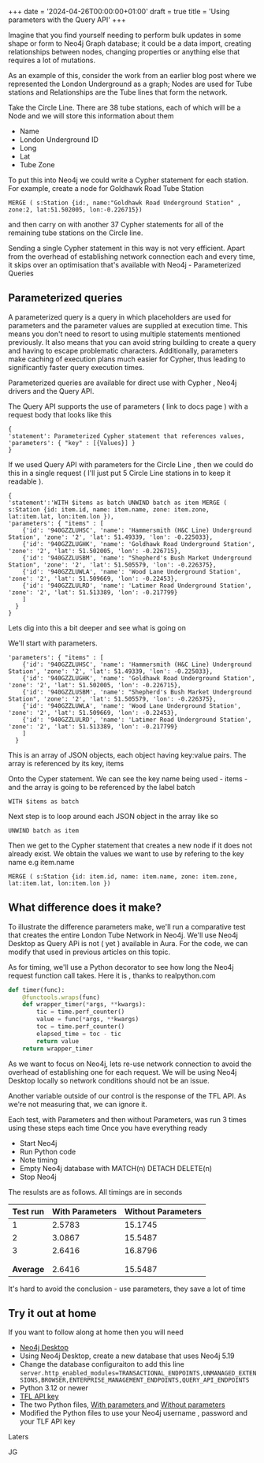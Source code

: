+++
date = '2024-04-26T00:00:00+01:00'
draft = true
title = 'Using parameters with the Query API'
+++

Imagine that you find yourself needing to perform bulk updates in some shape or form to Neo4j Graph database; it could be a data import, creating relationships between nodes, changing properties or anything else that requires a lot of mutations.

As an example of this, consider the work from an earlier blog post where we represented the London Underground as a graph; Nodes are used for Tube stations and Relationships are the Tube lines that form the network.  

Take the Circle Line. There are 38 tube stations, each of which will be a Node and we will store this information about them

- Name
- London Underground ID
- Long
- Lat
- Tube Zone

To put this into Neo4j we could write a Cypher statement for each station. For example, create a node for Goldhawk Road Tube Station

```TEXT
MERGE ( s:Station {id:, name:"Goldhawk Road Underground Station" , zone:2, lat:51.502005, lon:-0.226715})
```

and then carry on with another 37 Cypher statements for all of the remaining tube stations on the Circle line.

Sending a single Cypher statement in this way is not very efficient. Apart from the overhead of establishing network connection each and every time, it skips over an optimisation that's available with Neo4j - Parameterized Queries


## Parameterized queries

A parameterized query is a query in which placeholders are used for parameters and the parameter values are supplied at execution time. This means you don't need to resort to using multiple statements mentioned previously.  It also means that you can avoid string building to create a query and having to escape problematic characters. Additionally, parameters make caching of execution plans much easier for Cypher, thus leading to significantly faster query execution times.

Parameterized queries are available for direct use with Cypher , Neo4j drivers and the Query API.

The Query API supports the use of parameters ( link to docs page ) with a request body that looks like this

```text
{
'statement': Parameterized Cypher statement that references values,
'parameters': { "key" : [{Values}] }
}
```

If we used Query API with parameters for the Circle Line , then we could do this in a single request ( I'll just put 5 Circle Line stations in to keep it readable ).

```text
{
'statement':'WITH $items as batch UNWIND batch as item MERGE ( s:Station {id: item.id, name: item.name, zone: item.zone, lat:item.lat, lon:item.lon }),
'parameters': { "items" : [
    {'id': '940GZZLUHSC', 'name': 'Hammersmith (H&C Line) Underground Station', 'zone': '2', 'lat': 51.49339, 'lon': -0.225033},
    {'id': '940GZZLUGHK', 'name': 'Goldhawk Road Underground Station', 'zone': '2', 'lat': 51.502005, 'lon': -0.226715},
    {'id': '940GZZLUSBM', 'name': "Shepherd's Bush Market Underground Station", 'zone': '2', 'lat': 51.505579, 'lon': -0.226375},
    {'id': '940GZZLUWLA', 'name': 'Wood Lane Underground Station', 'zone': '2', 'lat': 51.509669, 'lon': -0.22453}, 
    {'id': '940GZZLULRD', 'name': 'Latimer Road Underground Station', 'zone': '2', 'lat': 51.513389, 'lon': -0.217799}
    ]
  }
}
```

Lets dig into this a bit deeper and see what is going on

We'll start with parameters.  

```text
'parameters': { "items" : [
    {'id': '940GZZLUHSC', 'name': 'Hammersmith (H&C Line) Underground Station', 'zone': '2', 'lat': 51.49339, 'lon': -0.225033},
    {'id': '940GZZLUGHK', 'name': 'Goldhawk Road Underground Station', 'zone': '2', 'lat': 51.502005, 'lon': -0.226715},
    {'id': '940GZZLUSBM', 'name': "Shepherd's Bush Market Underground Station", 'zone': '2', 'lat': 51.505579, 'lon': -0.226375},
    {'id': '940GZZLUWLA', 'name': 'Wood Lane Underground Station', 'zone': '2', 'lat': 51.509669, 'lon': -0.22453}, 
    {'id': '940GZZLULRD', 'name': 'Latimer Road Underground Station', 'zone': '2', 'lat': 51.513389, 'lon': -0.217799}
    ]
  }
```

This is an array of JSON objects, each object having key:value pairs. The array is referenced by its key, items

Onto the Cyper statement.  We can see the key name being used - items - and the array is going to be referenced by the label batch

```TEXT
WITH $items as batch
```

Next step is to loop around each JSON object in the array like so

```TEXT
UNWIND batch as item
```
 
Then we get to the Cypher statement that creates a new node if it does not already exist.  We obtain the values we want to use by refering to the key name e.g item.name

```TEXT
MERGE ( s:Station {id: item.id, name: item.name, zone: item.zone, lat:item.lat, lon:item.lon })
```

## What difference does it make?

To illustrate the difference parameters make, we'll run a comparative test that creates the entire London Tube Network in Neo4j.  We'll use Neo4j Desktop as Query APi is not ( yet ) available in Aura.  For the code, we can modify that used in previous articles on this topic.

As for timing, we'll use a Python decorator to see how long the Neo4j request function call takes.  Here it is , thanks to realpython.com

```PYTHON
def timer(func):
    @functools.wraps(func)
    def wrapper_timer(*args, **kwargs):
        tic = time.perf_counter()
        value = func(*args, **kwargs)
        toc = time.perf_counter()
        elapsed_time = toc - tic
        return value
    return wrapper_timer
```

As we want to focus on Neo4j, lets re-use network connection to avoid the overhead of establishing one for each request.  We will be using Neo4j Desktop locally so network conditions should not be an issue.  

Another variable outside of our control is the response of the TFL API.  As we're not measuring that, we can ignore it.

Each test, with Parameters and then without Parameters, was run 3 times using these steps each time
Once you have everything ready
- Start Neo4j
- Run Python code
- Note timing
- Empty Neo4j database with MATCH(n) DETACH DELETE(n)
- Stop Neo4j

The resulsts are as follows.  All timings are in seconds

| Test run | With Parameters    | Without Parameters |
| -------- | ------- | ------- |
| 1  | 2.5783 | 15.1745 |
| 2 | 3.0867  | 15.5487|
| 3    | 2.6416 | 16.8796 |
|    |  |   |
|    |  |   |
| **Average**   | 2.6416 |  15.5487 |

It's hard to avoid the conclusion - use parameters, they save a lot of time

## Try it out at home
If you want to follow along at home then you will need
- [Neo4j Desktop ](https://neo4j.com/download/)
- Using Neo4j Desktop, create a new database that uses Neo4j 5.19
- Change the database configuraiton to add this line 
```server.http_enabled_modules=TRANSACTIONAL_ENDPOINTS,UNMANAGED_EXTENSIONS,BROWSER,ENTERPRISE_MANAGEMENT_ENDPOINTS,QUERY_API_ENDPOINTS```
- Python 3.12 or newer
- [TFL API key](https://api.tfl.gov.uk)
- The two Python files,  [With parameters ](/code/2024-04-26-withParameters_code.py) and [Without parameters ](/code/2024-04-26-withoutParameters_code.py)
- Modified the Python files to use your Neo4j username , password and your TLF API key











Laters

JG
